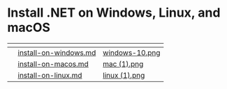 # Install .NET on Windows, Linux, and macOS

<table data-column-title-hidden data-view="cards" data-full-width="false"><thead><tr><th></th><th data-type="content-ref"></th><th data-hidden data-card-cover data-type="files"></th></tr></thead><tbody><tr><td></td><td><a href="install-on-windows.md">install-on-windows.md</a></td><td><a href="../.gitbook/assets/windows-10.png">windows-10.png</a></td></tr><tr><td></td><td><a href="install-on-macos.md">install-on-macos.md</a></td><td><a href="../.gitbook/assets/mac (1).png">mac (1).png</a></td></tr><tr><td></td><td><a href="install-on-linux.md">install-on-linux.md</a></td><td><a href="../.gitbook/assets/linux (1).png">linux (1).png</a></td></tr></tbody></table>
